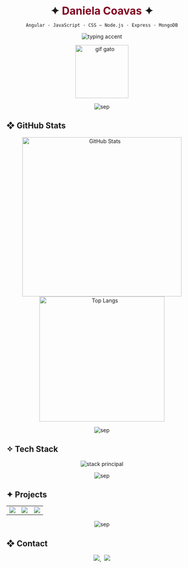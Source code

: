 
<h1 align="center" style="margin: 0; padding: 0;">
  ✦ <span style="color:#800020">Daniela Coavas</span> ✦
</h1>
<p align="center"><code>Angular · JavaScript · CSS — Node.js · Express · MongoDB</code></p>

<p align="center" style="margin-top:4px;">
  <img src="https://readme-typing-svg.demolab.com?font=Fira+Code&weight=600&size=16&duration=2600&pause=900&color=800020&center=true&vCenter=true&width=480&lines=Full+Stack+Developer+in+progress"
       alt="typing accent" />
</p>

<p align="center">
  <img src="https://media.giphy.com/media/VbnUQpnihPSIgIXuZv/giphy.gif" width="140" alt="gif gato" />
</p>

<p align="center">
  <img src="https://capsule-render.vercel.app/api?type=rect&color=ffb3c1&height=6&text=%20&fontSize=0" alt="sep" />
</p>

## ❖ GitHub Stats

<p align="center">
  <img
    src="https://github-readme-stats.vercel.app/api?username=dannysophi17&show_icons=true&rank_icon=github&include_all_commits=true&count_private=true&hide_border=true&bg_color=fff0f3&title_color=800020&icon_color=800020&text_color=5e2b2b&v=1"
    width="420"
    alt="GitHub Stats"
  />
  <img
    src="https://github-readme-stats.vercel.app/api/top-langs/?username=dannysophi17&layout=compact&langs_count=8&hide_border=true&bg_color=fff0f3&title_color=800020&text_color=5e2b2b&v=1"
    width="330"
    alt="Top Langs"
  />
</p>


<p align="center">
  <img src="https://capsule-render.vercel.app/api?type=rect&color=ffb3c1&height=6&text=%20&fontSize=0" alt="sep" />
</p>

## ✧ Tech Stack  

<p align="center">
  <img src="https://skillicons.dev/icons?i=angular,ts,js,nodejs,express,mongodb,html,css,scss&perline=9" alt="stack principal" />
  <br/>
</p>
<p align="center">
  <img src="https://capsule-render.vercel.app/api?type=rect&color=ffb3c1&height=6&text=%20&fontSize=0" alt="sep" />
</p>


## ✦ Projects

<table align="center">
  <tr>
    <td width="33%">
      <a href="https://github.com/dannysophi17/Backend-Tareas-Arcade">
        <img src="https://github-readme-stats.vercel.app/api/pin/?username=dannysophi17&repo=Backend-Tareas-Arcade&hide_border=false&border_color=ffb3c1&bg_color=fff0f3&title_color=800020&text_color=5e2b2b&icon_color=800020&border_radius=12" />
      </a>
    </td>
    <td width="33%">
      <a href="https://github.com/dannysophi17/Tareas-arcade-final">
        <img src="https://github-readme-stats.vercel.app/api/pin/?username=dannysophi17&repo=Tareas-arcade-final&hide_border=false&border_color=ffb3c1&bg_color=fff0f3&title_color=800020&text_color=5e2b2b&icon_color=800020&border_radius=12" />
      </a>
    </td>
    <td width="33%">
      <a href="https://github.com/dannysophi17/TechForge_Front_end">
        <img src="https://github-readme-stats.vercel.app/api/pin/?username=dannysophi17&repo=TechForge_Front_end&hide_border=false&border_color=ffb3c1&bg_color=fff0f3&title_color=800020&text_color=5e2b2b&icon_color=800020&border_radius=12" />
      </a>
    </td>
  </tr>
</table>


<p align="center">
  <img src="https://capsule-render.vercel.app/api?type=rect&color=ffb3c1&height=6&text=%20&fontSize=0" alt="sep" />
</p>

## ❖ Contact

<p align="center">
  <a href="https://www.linkedin.com/in/daniela-coavas-desarrolladoraweb/">
    <img src="https://img.shields.io/badge/LinkedIn-800020?style=for-the-badge&logo=linkedin&logoColor=white"/>
  </a>
  &nbsp;
  <a href="mailto:danielacoavas@gmail.com">
    <img src="https://img.shields.io/badge/Gmail-5e2b2b?style=for-the-badge&logo=gmail&logoColor=white"/>
  </a>
</p>
